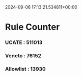 2024-09-06 17:13:21.534811+00:00
# Rule Counter 
 ### UCATE : 511013

 ### Veneto : 76152

 ### Allowlist : 13930